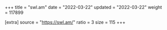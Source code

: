 +++
title = "swl.am"
date = "2022-03-22"
updated = "2022-03-22"
weight = 117899

[extra]
source = "https://swl.am/"
ratio = 3
size = 115
+++
